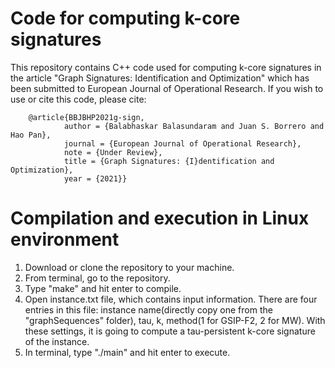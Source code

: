 # Code for computing k-core signatures
This repository contains C++ code used for computing k-core signatures in the article "Graph Signatures: Identification and Optimization" which has been submitted to European Journal of Operational Research. If you wish to use or cite this code, please cite:
        
        @article{BBJBHP2021g-sign,
                author = {Balabhaskar Balasundaram and Juan S. Borrero and Hao Pan},
                journal = {European Journal of Operational Research},
                note = {Under Review},
                title = {Graph Signatures: {I}dentification and Optimization},
                year = {2021}}
      
# Compilation and execution in Linux environment
1. Download or clone the repository to your machine. 
2. From terminal, go to the repository. 
3. Type "make" and hit enter to compile. 
4. Open instance.txt file, which contains input information. There are four entries in this file: instance name(directly copy one from the "graphSequences" folder), tau, k, method(1 for GSIP-F2, 2 for MW). With these settings, it is going to compute a tau-persistent k-core signature of the instance. 
5. In terminal, type "./main" and hit enter to execute. 
